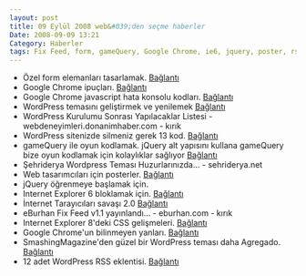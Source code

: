 ```yaml
---
layout: post
title: 09 Eylül 2008 web&#039;den seçme haberler
Date: 2008-09-09 13:21
Category: Haberler
tags: Fix Feed, form, gameQuery, Google Chrome, ie6, jquery, poster, rss, WordPress
---
```


-   Özel form elemanları tasarlamak. [Bağlantı][]
-   Google Chrome ipuçları. [Bağlantı][1]
-   Google Chrome javascript hata konsolu kodları. [Bağlantı][2]
-   WordPress temasını geliştirmek ve yenilemek [Bağlantı][3]
-   WordPress Kurulumu Sonrası Yapılacaklar Listesi -
    webdeneyimleri.donanimhaber.com - kırık
-   WordPress sitenizde silmeniz gerek 13 kod. [Bağlantı][5]
-   gameQuery ile oyun kodlamak. jQuery alt yapısını kullana gameQuery
    bize oyun kodlamak için kolaylıklar sağlıyor [Bağlantı][6]
-   Şehriderya Wordpress Teması Huzurlarınızda... - sehriderya.net
-   Web tasarımcıları için posterler. [Bağlantı][8]
-   jQuery öğrenmeye başlamak için.
-   Internet Explorer 6 bloklamak için. [Bağlantı][10]
-   İnternet Tarayıcıları savaşı 2.0 [Bağlantı][11]
-   eBurhan Fix Feed v1.1 yayınlandı… - eburhan.com - kırık
-   Internet Explorer 8'deki CSS gelişmeleri. [Bağlantı][13]
-   Google Chrome'un bilinmeyen yanları. [Bağlantı][14]
-   SmashingMagazine'den güzel bir WordPress teması daha Agregado.
    [Bağlantı][15]
-   12 adet WordPress RSS eklentisi. [Bağlantı][16]


  [Bağlantı]: http://customformelements.net/
    "cfm ile özel forma alanları"
  [1]: http://googlesystem.blogspot.com/2008/09/google-chrome-tips.html
    "ipuçları"
  [2]: http://www.pascarello.com/lessons/browsers/ChromeDebugHelp.html
    "Google chrome javascript"
  [3]: http://vandelaydesign.com/blog/blog-design/evaluating-your-blog-theme/
    "wordpress yenilik"
  [5]: http://www.problogdesign.com/general-tips/13-tags-to-delete-from-your-theme/
    "wordpress kod sil"
  [6]: http://gamequery.onaluf.org/#description "GameQuery"
  [8]: http://sixrevisions.com/resources/cheat_sheets_for_web_designers/
  [10]: http://css-tricks.com/ie-6-blocker-script/ "ie 6 blok"
  [11]: http://www.readwriteweb.com/archives/rww_predictions_browser_wars.php
    "internet tarayıcıları"
  [13]: http://msdn.microsoft.com/en-us/library/cc304082%28VS.85%29.aspx
    "ie 8"
  [14]: http://lifehacker.com/5045904/the-power-users-guide-to-google-chrome
    "Google Chrome"
  [15]: http://www.smashingmagazine.com/2008/09/08/agregado-a-free-wordpress-theme/
    "WordPress teması"
  [16]: http://mashable.com/2008/09/08/rss-plugins-for-wordpress/
    "WordPress RSS eklentisi"
